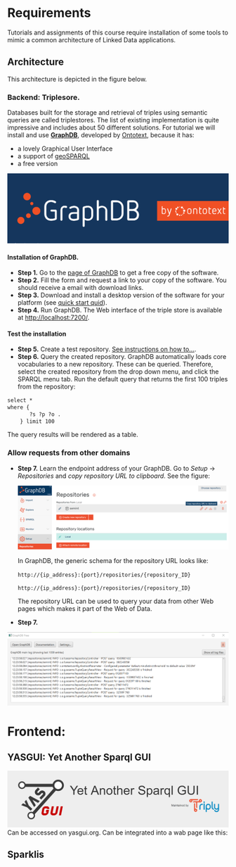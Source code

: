 # Requirements
Tutorials and assignments of this course require installation of some tools to mimic a common architecture of 
Linked Data applications. 

## Architecture
This architecture is depicted in the figure below. 

### Backend: Triplesore.
Databases built for the storage and retrieval of triples using semantic queries are called triplestores. 
The list of existing implementation is quite impressive and includes about 50 different solutions. 
For tutorial we will install and use **[GraphDB](https://www.ontotext.com/products/graphdb/)**, 
developed by [Ontotext](https://www.ontotext.com/), because it has: 
- a lovely Graphical User Interface
- a support of [geoSPARQL](http://graphdb.ontotext.com/documentation/free/geosparql-support.html)
- a free version

<img src="graphdb_logo.png" alt="GraphDB">

#### Installation of GraphDB.

- **Step 1.** Go to the [page of GraphDB](https://www.ontotext.com/products/graphdb/) to get a free copy of the software.
- **Step 2.** Fill the form and request a link to your copy of the software. You should receive a email with download links. 
- **Step 3.** Download and install a desktop version of the software for your platform (see [quick start quid](http://graphdb.ontotext.com/documentation/8.9/free/quick-start-guide.html#run-graphdb-as-a-desktop-installation)).   
- **Step 4.** Run GraphDB. The Web interface of the triple store is available at [http://localhost:7200/](http://localhost:7200/).

#### Test the installation

- **Step 5.** Create a test repository. [See instructions on how to...](http://graphdb.ontotext.com/documentation/8.9/free/quick-start-guide.html#create-a-repository).
- **Step 6.** Query the created repository. GraphDB automatically loads core vocabularies to 
a new repository. These can be queried. Therefore, select the created repository from the 
 drop down menu, and click the SPARQL menu tab. Run the default query that returns 
 the first 100 triples from the repository:
 
 ```` sparql
 select * 
 where {
      	?s ?p ?o .
     } limit 100      
````

The query results will be rendered as a table. 

### Allow requests from other domains

- **Step 7.** Learn the endpoint address of your GraphDB. Go to *Setup* -> *Repositories* 
and *copy repository URL to clipboard*. See the figure:

  <img src="graphdb_endpoint_url.png" alt="copy repository URL to clipboard">
  
  In GraphDB, the generic schema for the repository URL looks 
  like:
  
  
  
     ``` http://{ip_address}:{port}/repositories/{repository_ID} ```
  

  ```
  http://{ip_address}:{port}/repositories/{repository_ID}
  ```
  
  The repository URL can 
  be used to query your data from other Web pages which makes it part of the Web of Data.  

- **Step 7.** 




<img src="graphdb_logfile.png" alt="GraphDB console">


# Frontend: 

## YASGUI: Yet Another Sparql GUI

<img src="yasgui.png" alt="YasGui">
Can be accessed on yasgui.org.
Can be integrated into a wab page like this:

## Sparklis